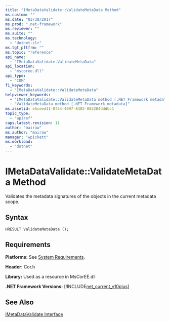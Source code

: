 ```yaml
---
title: "IMetaDataValidate::ValidateMetaData Method"
ms.custom: ""
ms.date: "03/30/2017"
ms.prod: ".net-framework"
ms.reviewer: ""
ms.suite: ""
ms.technology: 
  - "dotnet-clr"
ms.tgt_pltfrm: ""
ms.topic: "reference"
api_name: 
  - "IMetaDataValidate.ValidateMetaData"
api_location: 
  - "mscoree.dll"
api_type: 
  - "COM"
f1_keywords: 
  - "IMetaDataValidate::ValidateMetaData"
helpviewer_keywords: 
  - "IMetaDataValidate::ValidateMetaData method [.NET Framework metadata]"
  - "ValidateMetaData method [.NET Framework metadata]"
ms.assetid: e5ceed11-0f54-4097-8302-883284dddbc1
topic_type: 
  - "apiref"
caps.latest.revision: 11
author: "mairaw"
ms.author: "mairaw"
manager: "wpickett"
ms.workload: 
  - "dotnet"
---
```

# IMetaDataValidate::ValidateMetaData Method
Validates the metadata signatures of the objects in the current metadata scope.  
  
## Syntax  
  
```  
HRESULT ValidateMetaData ();  
```  
  
## Requirements  
 **Platforms:** See [System Requirements](../../../../docs/framework/get-started/system-requirements.md).  
  
 **Header:** Cor.h  
  
 **Library:** Used as a resource in MsCorEE.dll  
  
 **.NET Framework Versions:** [!INCLUDE[net_current_v10plus](../../../../includes/net-current-v10plus-md.md)]  
  
## See Also  
 [IMetaDataValidate Interface](../../../../docs/framework/unmanaged-api/metadata/imetadatavalidate-interface.md)

